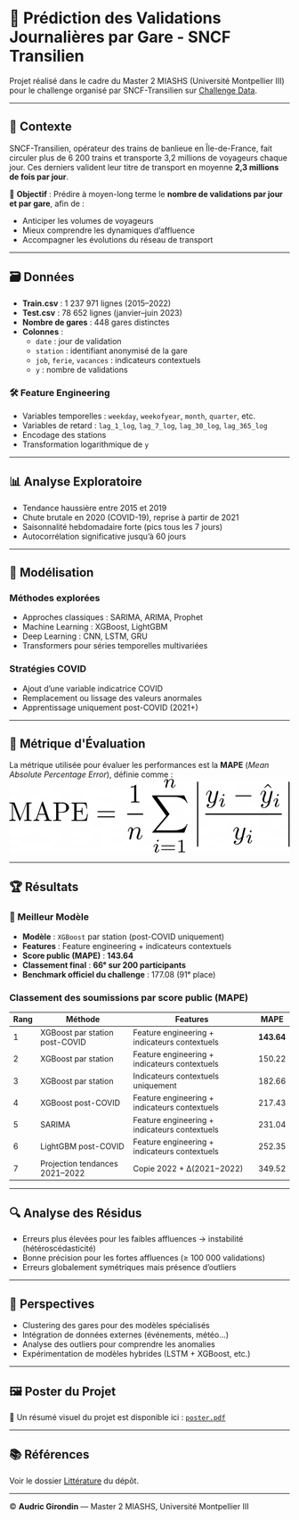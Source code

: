# 🚉 Prédiction des Validations Journalières par Gare - SNCF Transilien

Projet réalisé dans le cadre du Master 2 MIASHS (Université Montpellier III) pour le challenge organisé par SNCF-Transilien sur [Challenge Data](https://challengedata.ens.fr/participants/challenges/149/).

---

## 📌 Contexte

SNCF-Transilien, opérateur des trains de banlieue en Île-de-France, fait circuler plus de 6 200 trains et transporte 3,2 millions de voyageurs chaque jour. Ces derniers valident leur titre de transport en moyenne **2,3 millions de fois par jour**.

🎯 **Objectif** : Prédire à moyen-long terme le **nombre de validations par jour et par gare**, afin de :

- Anticiper les volumes de voyageurs
- Mieux comprendre les dynamiques d’affluence
- Accompagner les évolutions du réseau de transport

---

## 🗃️ Données

- **Train.csv** : 1 237 971 lignes (2015–2022)
- **Test.csv** : 78 652 lignes (janvier–juin 2023)
- **Nombre de gares** : 448 gares distinctes
- **Colonnes** :
  - `date` : jour de validation
  - `station` : identifiant anonymisé de la gare
  - `job`, `ferie`, `vacances` : indicateurs contextuels
  - `y` : nombre de validations

### 🛠 Feature Engineering

- Variables temporelles : `weekday`, `weekofyear`, `month`, `quarter`, etc.
- Variables de retard : `lag_1_log`, `lag_7_log`, `lag_30_log`, `lag_365_log`
- Encodage des stations
- Transformation logarithmique de `y`

---

## 📊 Analyse Exploratoire

- Tendance haussière entre 2015 et 2019
- Chute brutale en 2020 (COVID-19), reprise à partir de 2021
- Saisonnalité hebdomadaire forte (pics tous les 7 jours)
- Autocorrélation significative jusqu’à 60 jours

---

## 🧠 Modélisation

### Méthodes explorées

- Approches classiques : SARIMA, ARIMA, Prophet
- Machine Learning : XGBoost, LightGBM
- Deep Learning : CNN, LSTM, GRU
- Transformers pour séries temporelles multivariées

### Stratégies COVID

- Ajout d’une variable indicatrice COVID
- Remplacement ou lissage des valeurs anormales
- Apprentissage uniquement post-COVID (2021+)

---

## 🧮 Métrique d'Évaluation

La métrique utilisée pour évaluer les performances est la **MAPE** (*Mean Absolute Percentage Error*), définie comme : ![MAPE formula](./mape_formula.png)

---

## 🏆 Résultats

### 🥇 Meilleur Modèle

- **Modèle** : `XGBoost` par station (post-COVID uniquement)
- **Features** : Feature engineering + indicateurs contextuels
- **Score public (MAPE)** : **143.64**
- **Classement final** : **66ᵉ sur 200 participants**
- **Benchmark officiel du challenge** : 177.08 (91ᵉ place)

### Classement des soumissions par score public (MAPE)

| Rang | Méthode                            | Features                                      | MAPE |
|------|------------------------------------|-----------------------------------------------|------|
| 1    | XGBoost par station post-COVID     | Feature engineering + indicateurs contextuels | **143.64** |
| 2    | XGBoost par station                | Feature engineering + indicateurs contextuels | 150.22 |
| 3    | XGBoost par station                | Indicateurs contextuels uniquement            | 182.66 |
| 4    | XGBoost post-COVID                 | Feature engineering + indicateurs contextuels | 217.43 |
| 5    | SARIMA                             | Feature engineering + indicateurs contextuels | 231.04 |
| 6    | LightGBM post-COVID                | Feature engineering + indicateurs contextuels | 252.35 |
| 7    | Projection tendances 2021–2022     | Copie 2022 + ∆(2021−2022)                     | 349.52 |

---

## 🔍 Analyse des Résidus

- Erreurs plus élevées pour les faibles affluences → instabilité (hétéroscédasticité)
- Bonne précision pour les fortes affluences (≥ 100 000 validations)
- Erreurs globalement symétriques mais présence d’outliers

---

## 🔮 Perspectives

- Clustering des gares pour des modèles spécialisés
- Intégration de données externes (événements, météo…)
- Analyse des outliers pour comprendre les anomalies
- Expérimentation de modèles hybrides (LSTM + XGBoost, etc.)

---

## 🖼️ Poster du Projet

📎 Un résumé visuel du projet est disponible ici : [`poster.pdf`](./poster/poster.pdf)

---

## 📚 Références
Voir le dossier [Littérature](./Littérature/) du dépôt.


---

© **Audric Girondin** — Master 2 MIASHS, Université Montpellier III

